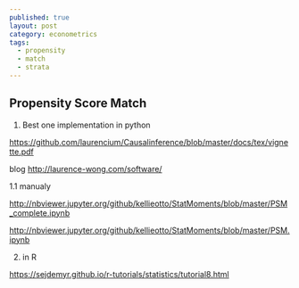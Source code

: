```yaml
---
published: true
layout: post
category: econometrics
tags:
  - propensity
  - match
  - strata
---
```

## Propensity Score Match

1. Best one implementation in python

https://github.com/laurencium/Causalinference/blob/master/docs/tex/vignette.pdf

blog
http://laurence-wong.com/software/


1.1 manualy 

http://nbviewer.jupyter.org/github/kellieotto/StatMoments/blob/master/PSM_complete.ipynb

http://nbviewer.jupyter.org/github/kellieotto/StatMoments/blob/master/PSM.ipynb

2. in R

https://sejdemyr.github.io/r-tutorials/statistics/tutorial8.html
